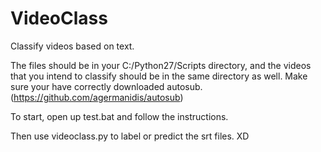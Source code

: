 # VideoClass
Classify videos based on text.

The files should be in your C:/Python27/Scripts directory, and the videos that you intend to classify should be in the same directory as well. Make sure your have correctly downloaded autosub. (https://github.com/agermanidis/autosub)

To start, open up test.bat and follow the instructions.

Then use videoclass.py to label or predict the srt files.
XD 
